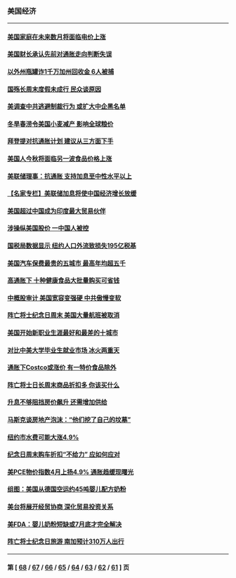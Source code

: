 ### 美国经济
---
#### [美国家庭在未来数月将面临电价上涨](../../pages/ncid1078158/n13749694.md) 
#### [美国财长承认先前对通胀走向判断失误](../../pages/ncid1078158/n13749689.md) 
#### [以外州瓶罐诈1千万加州回收金 6人被捕](../../pages/ncid1078158/n13749724.md) 
#### [国殇长周末度假未成行 民众谈原因](../../pages/ncid1078158/n13749682.md) 
#### [美调查中共逃避制裁行为 或扩大中企黑名单](../../pages/ncid1078158/n13749587.md) 
#### [冬旱春涝令美国小麦减产 影响全球粮价](../../pages/ncid1078158/n13748815.md) 
#### [拜登提对抗通胀计划 建议从三方面下手](../../pages/ncid1078158/n13749481.md) 
#### [美国人今秋将面临另一波食品价格上涨](../../pages/ncid1078158/n13749286.md) 
#### [美联储理事：抗通胀 支持加息至中性水平以上](../../pages/ncid1078158/n13748944.md) 
#### [【名家专栏】美联储加息将使中国经济增长放缓](../../pages/ncid1078158/n13748603.md) 
#### [美国超过中国成为印度最大贸易伙伴](../../pages/ncid1078158/n13748379.md) 
#### [涉操纵美国股价 一中国人被控](../../pages/ncid1078158/n13748348.md) 
#### [国税局数据显示 纽约人口外流致损失195亿税基](../../pages/ncid1078158/n13748350.md) 
#### [美国汽车保费最贵的五城市 最高年均超五千](../../pages/ncid1078158/n13747102.md) 
#### [高通胀下 十种健康食品大批量购买可省钱](../../pages/ncid1078158/n13746362.md) 
#### [中概股审计 美国宽容变强硬 中共傲慢变软](../../pages/ncid1078158/n13747819.md) 
#### [阵亡将士纪念日周末 美国大量航班被取消](../../pages/ncid1078158/n13747596.md) 
#### [美国开始新职业生涯最好和最差的十城市](../../pages/ncid1078158/n13746342.md) 
#### [对比中美大学毕业生就业市场 冰火两重天](../../pages/ncid1078158/n13747528.md) 
#### [通胀下Costco或涨价 有一特价食品除外](../../pages/ncid1078158/n13747505.md) 
#### [阵亡将士日长周末商品折扣多 你该买什么](../../pages/ncid1078158/n13747135.md) 
#### [升息不够阻挡房价飙升 还需增加供给](../../pages/ncid1078158/n13747369.md) 
#### [马斯克谈房地产泡沫：“他们挖了自己的坟墓”](../../pages/ncid1078158/n13747364.md) 
#### [纽约市水费可能大涨4.9%](../../pages/ncid1078158/n13747214.md) 
#### [纪念日周末购车折扣“不给力” 应如何应对](../../pages/ncid1078158/n13747068.md) 
#### [美PCE物价指数4月上扬4.9% 通胀趋缓现曙光](../../pages/ncid1078158/n13746879.md) 
#### [组图：美国从德国空运约45吨婴儿配方奶粉](../../pages/ncid1078158/n13746669.md) 
#### [美台将展开经贸协商 深化贸易投资关系](../../pages/ncid1078158/n13746773.md) 
#### [美FDA：婴儿奶粉短缺或7月底才完全解决](../../pages/ncid1078158/n13746361.md) 
#### [阵亡将士纪念日旅游 南加预计310万人出行](../../pages/ncid1078158/n13746186.md) 

---
#### 第 [ [68](./68.md) / [67](./67.md) / [66](./66.md) / [65](./65.md) / [64](./64.md) / [63](./63.md) / [62](./62.md) / [61](./61.md) ] 页
